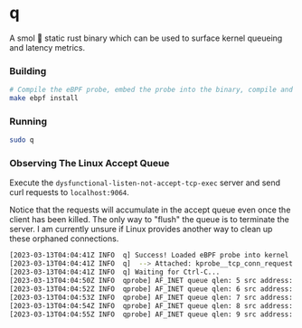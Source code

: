 # q

A smol 🤏 static rust binary which can be used to surface kernel queueing and latency metrics.

### Building 

```bash
# Compile the eBPF probe, embed the probe into the binary, compile and install the static binary
make ebpf install
```

### Running

```bash 
sudo q
```

### Observing The Linux Accept Queue

Execute the `dysfunctional-listen-not-accept-tcp-exec` server and send curl requests to `localhost:9064`.

Notice that the requests will accumulate in the accept queue even once the client has been killed. The only way to "flush" the queue is to terminate the server. I am currently unsure
if Linux provides another way to clean up these orphaned connections.

```bash 
[2023-03-13T04:04:41Z INFO  q] Success! Loaded eBPF probe into kernel
[2023-03-13T04:04:41Z INFO  q]  --> Attached: kprobe__tcp_conn_request
[2023-03-13T04:04:41Z INFO  q] Waiting for Ctrl-C...
[2023-03-13T04:04:50Z INFO  qprobe] AF_INET queue qlen: 5 src address: 0.0.0.0, dest address: 0.0.0.0
[2023-03-13T04:04:52Z INFO  qprobe] AF_INET queue qlen: 6 src address: 0.0.0.0, dest address: 0.0.0.0
[2023-03-13T04:04:53Z INFO  qprobe] AF_INET queue qlen: 7 src address: 0.0.0.0, dest address: 0.0.0.0
[2023-03-13T04:04:54Z INFO  qprobe] AF_INET queue qlen: 8 src address: 0.0.0.0, dest address: 0.0.0.0
[2023-03-13T04:04:55Z INFO  qprobe] AF_INET queue qlen: 9 src address: 0.0.0.0, dest address: 0.0.0.0
```
